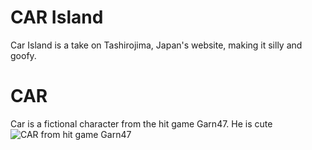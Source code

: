 # CAR Island
Car Island is a take on Tashirojima, Japan's website, making it silly and goofy.

# CAR

Car is a fictional character from the hit game Garn47. He is cute
![CAR from hit game Garn47](https://static.wikia.nocookie.net/garn47/images/4/41/Car.png/revision/latest/scale-to-width/360?cb=20250202020904)
